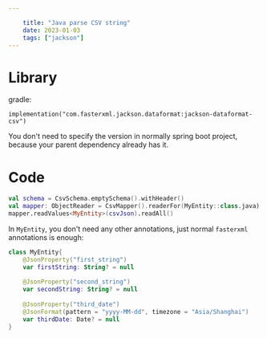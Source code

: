 ```yaml
---

    title: "Java parse CSV string"
    date: 2023-01-03
    tags: ["jackson"]
---
```


# Library
gradle:  
```
implementation("com.fasterxml.jackson.dataformat:jackson-dataformat-csv")
```
You don't need to specify the version in normally spring boot project, because your parent dependency already has it.  

# Code  
```kotlin
val schema = CsvSchema.emptySchema().withHeader()
val mapper: ObjectReader = CsvMapper().readerFor(MyEntity::class.java).with(schema)
mapper.readValues<MyEntity>(csvJson).readAll()
```

In `MyEntity`, you don't need any other annotations, just normal `fasterxml` annotations is enough:  
```kotlin
class MyEntity{
    @JsonProperty("first_string")
    var firstString: String? = null
    
    @JsonProperty("second_string")
    var secondString: String? = null
    
    @JsonProperty("third_date")
    @JsonFormat(pattern = "yyyy-MM-dd", timezone = "Asia/Shanghai")
    var thirdDate: Date? = null
}
```
